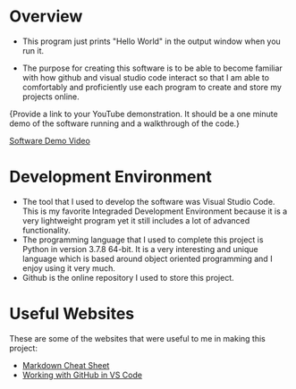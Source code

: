 # Overview

* This program just prints "Hello World" in the output window when you run it.

* The purpose for creating this software is to be able to become familiar with how github and visual studio code interact so that I am able to comfortably and proficiently use each program to create and store my projects online.

{Provide a link to your YouTube demonstration.  It should be a one minute demo of the software running and a walkthrough of the code.}

[Software Demo Video](http://youtube.link.goes.here)

# Development Environment

* The tool that I used to develop the software was Visual Studio Code. This is my favorite Integraded Development Environment because it is a very lightweight program yet it still includes a lot of advanced functionality.
* The programming language that I used to complete this project is Python in version 3.7.8 64-bit. It is a very interesting and unique language which is based around object oriented programming and I enjoy using it very much.
* Github is the online repository I used to store this project.

# Useful Websites

These are some of the websites that were useful to me in making this project:
* [Markdown Cheat Sheet](https://www.markdownguide.org/cheat-sheet/)
* [Working with GitHub in VS Code](https://code.visualstudio.com/docs/editor/github)
